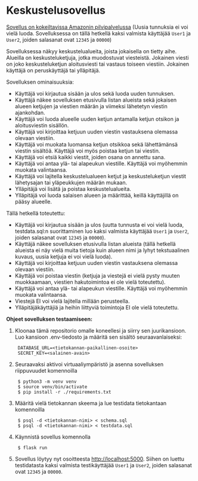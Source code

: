 # Keskustelusovellus

[Sovellus on kokeiltavissa Amazonin pilvipalvelussa](http://ec2-51-21-20-32.eu-north-1.compute.amazonaws.com:5000) (Uusia tunnuksia ei voi vielä luoda. Sovelluksessa on tällä hetkellä kaksi valmista käyttäjää `User1` ja `User2`, joiden salasanat ovat `12345` ja `00000`)

Sovelluksessa näkyy keskustelualueita, joista jokaisella on tietty aihe. Alueilla on keskusteluketjuja, jotka muodostuvat viesteistä. Jokainen viesti on joko keskusteluketjun aloitusviesti tai vastaus toiseen viestiin. Jokainen käyttäjä on peruskäyttäjä tai ylläpitäjä.

Sovelluksen ominaisuuksia:

* Käyttäjä voi kirjautua sisään ja ulos sekä luoda uuden tunnuksen.
* Käyttäjä näkee sovelluksen etusivulla listan alueista sekä jokaisen alueen ketjujen ja viestien määrän ja viimeksi lähetetyn viestin ajankohdan.
* Käyttäjä voi luoda alueelle uuden ketjun antamalla ketjun otsikon ja aloitusviestin sisällön.
* Käyttäjä voi kirjoittaa ketjuun uuden viestin vastauksena olemassa olevaan viestiin.
* Käyttäjä voi muokata luomansa ketjun otsikkoa sekä lähettämänsä viestin sisältöä. Käyttäjä voi myös poistaa ketjun tai viestin.
* Käyttäjä voi etsiä kaikki viestit, joiden osana on annettu sana.
* Käyttäjä voi antaa ylä- tai alapeukun viestille. Käyttäjä voi myöhemmin muokata valintaansa.
* Käyttäjä voi lajitella keskustelualueen ketjut ja keskusteluketjun viestit lähetysajan tai yläpeukkujen määrän mukaan.
* Ylläpitäjä voi lisätä ja poistaa keskustelualueita.
* Ylläpitäjä voi luoda salaisen alueen ja määrittää, keillä käyttäjillä on pääsy alueelle.

Tällä hetkellä toteutettu:

* Käyttäjä voi kirjautua sisään ja ulos (uutta tunnusta ei voi vielä luoda, testdata.sql:n suorittaminen luo kaksi valmista käyttäjää `User1` ja `User2`, joiden salasanat ovat `12345` ja `00000`).
* Käyttäjä näkee sovelluksen etusivulla listan alueista (tällä hetkellä alueista ei näy vielä muita tietoja kuin alueen nimi ja lyhyt tekstuaalinen kuvaus, uusia ketjuja ei voi vielä luoda).
* Käyttäjä voi kirjoittaa ketjuun uuden viestin vastauksena olemassa olevaan viestiin.
* Käyttäjä voi poistaa viestin (ketjuja ja viestejä ei vielä pysty muuten muokkaamaan, viestien hakutoimintoa ei ole vielä toteutettu).
* Käyttäjä voi antaa ylä- tai alapeukun viestille. Käyttäjä voi myöhemmin muokata valintaansa.
* Viestejä EI voi vielä lajitella millään perusteella.
* Ylläpitäjäkäyttäjiä ja heihin liittyviä toimintoja EI ole vielä toteutettu.

**Ohjeet sovelluksen testaamiseen:**

1. Kloonaa tämä repositorio omalle koneellesi ja siirry sen juurikansioon. Luo kansioon .env-tiedosto ja määritä sen sisältö seuraavanlaiseksi:

        DATABASE_URL=<tietokannan-paikallinen-osoite>
        SECRET_KEY=<salainen-avain>

2. Seuraavaksi aktivoi virtuaaliympäristö ja asenna sovelluksen riippuvuudet komennoilla

        $ python3 -m venv venv
        $ source venv/bin/activate
        $ pip install -r ./requirements.txt

3. Määritä vielä tietokannan skeema ja lue testidata tietokantaan komennoilla

        $ psql -d <tietokannan-nimi> < schema.sql
        $ psql -d <tietokannan-nimi> < testdata.sql

5. Käynnistä sovellus komennolla

        $ flask run

7. Sovellus löytyy nyt osoitteesta <http://localhost:5000>. Siihen on luettu testidatasta kaksi valmista testikäyttäjää `User1` ja `User2`, joiden salasanat ovat `12345` ja `00000`.
